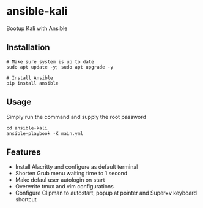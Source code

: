 
# ansible-kali

Bootup Kali with Ansible


## Installation

```shell
# Make sure system is up to date
sudo apt update -y; sudo apt upgrade -y

# Install Ansible
pip install ansible 
```
    
## Usage

Simply run the command and supply the root password
```shell
cd ansible-kali
ansible-playbook -K main.yml
```

## Features

- Install Alacritty and configure as default terminal
- Shorten Grub menu waiting time to 1 second
- Make defaul user autologin on start
- Overwrite tmux and vim configurations
- Configure Clipman to autostart, popup at pointer and Super+v keyboard shortcut